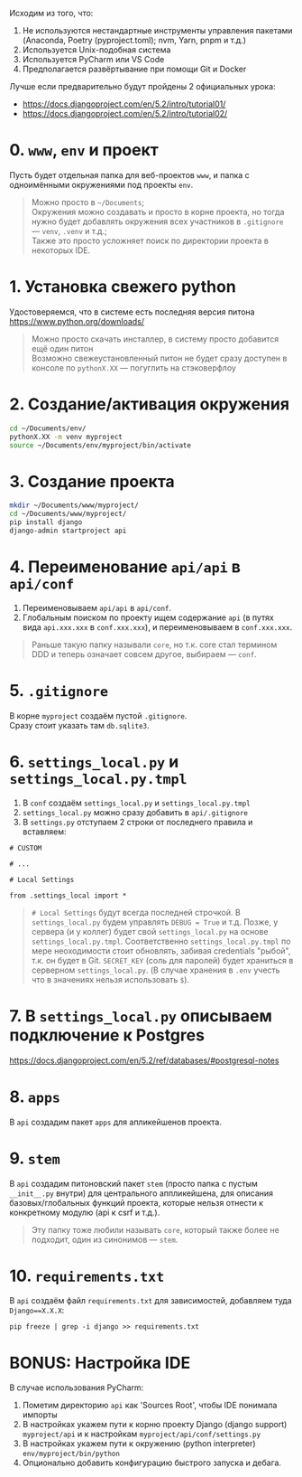 Исходим из того, что:
1. Не используются нестандартные инструменты управления пакетами (Anaconda, Poetry (pyproject.toml); nvm, Yarn, pnpm и т.д.)   
2. Используется Unix-подобная система
3. Используется PyCharm или VS Code
4. Предполагается развёртывание при помощи Git и Docker

Лучше если предварительно будут пройдены 2 официальных урока:
- https://docs.djangoproject.com/en/5.2/intro/tutorial01/  
- https://docs.djangoproject.com/en/5.2/intro/tutorial02/

# 0. `www`, `env` и проект

Пусть будет отдельная папка для веб-проектов `www`, и папка с одноимёнными окружениями под проекты `env`.
> Можно просто в `~/Documents`;  
> Окружения можно создавать и просто в корне проекта, но тогда нужно будет добавлять окружения всех участников в `.gitignore` — `venv`, `.venv` и т.д.;  
> Также это просто усложняет поиск по директории проекта в некоторых IDE.  

# 1. Установка свежего python

Удостоверяемся, что в системе есть последняя версия питона https://www.python.org/downloads/  
> Можно просто скачать инсталлер, в систему просто добавится ещё один питон  
> Возможно свежеустановленный питон не будет сразу доступен в консоле по `pythonX.XX` — погуглить на стэковерфлоу  

# 2. Создание/активация окружения

```bash
cd ~/Documents/env/
pythonX.XX -m venv myproject
source ~/Documents/env/myproject/bin/activate
```

# 3. Создание проекта

```bash
mkdir ~/Documents/www/myproject/
cd ~/Documents/www/myproject/
pip install django
django-admin startproject api
```

# 4. Переименование `api/api` в `api/conf`

1. Переименовываем `api/api` в `api/conf`.
2. Глобальным поиском по проекту ищем содержание `api` (в путях вида `api.xxx.xxx` в `conf.xxx.xxx`), и переименовываем в `conf.xxx.xxx`.

> Раньше такую папку называли `core`, но т.к. core стал термином DDD и теперь означает совсем другое, выбираем — `conf`.

# 5. `.gitignore`

В корне `myproject` создаём пустой `.gitignore`.  
Cразу стоит указать там `db.sqlite3`.

# 6. `settings_local.py` и `settings_local.py.tmpl`

1. В `conf` создаём `settings_local.py` и `settings_local.py.tmpl`
2. `settings_local.py` можно сразу добавить в `api/.gitignore`
3. В `settings.py` отступаем 2 строки от последнего правила и вставляем:
```
# CUSTOM

# ...

# Local Settings

from .settings_local import *
```
> `# Local Settings` будут всегда последней строчкой.
> В `settings_local.py` будем управлять `DEBUG = True` и т.д.
> Позже, у сервера (и у коллег) будет свой `settings_local.py` на основе `settings_local.py.tmpl`.
> Соответственно `settings_local.py.tmpl` по мере неоходимости стоит обновлять, забивая credentials "рыбой", т.к. он будет в Git.
> `SECRET_KEY` (соль для паролей) будет храниться в серверном `settings_local.py`. (В случае хранения в `.env` учесть что в значениях нельзя использовать `$`).
 
# 7. В `settings_local.py` описываем подключение к Postgres

https://docs.djangoproject.com/en/5.2/ref/databases/#postgresql-notes

# 8. `apps`

В `api` создадим пакет `apps` для апликейшенов проекта.

# 9. `stem`

В `api` создадим питоновский пакет `stem` (просто папка с пустым `__init__.py` внутри) для центрального аппликейшена, для описания базовых/глобальных функций проекта, которые нельзя отнести к конкретному модулю (api к csrf и т.д.).
> Эту папку тоже любили называть `core`, который также более не подходит, один из синонимов — `stem`.

# 10. `requirements.txt`
В `api` создаём файл `requirements.txt` для зависимостей, добавляем туда `Django==X.X.X`:
```
pip freeze | grep -i django >> requirements.txt
```

# BONUS: Настройка IDE

В случае использования PyCharm:
1. Пометим директорию `api` как 'Sources Root', чтобы IDE понимала импорты
2. В настройках укажем пути к корню проекту Django (django support) `myproject/api` и к настройкам `myproject/api/conf/settings.py`
3. В настройках укажем пути к окружению (python interpreter) `env/myproject/bin/python`
4. Опционально добавить конфигурацию быстрого запуска и дебага.
